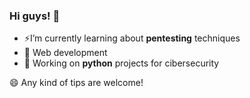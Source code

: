 ### Hi guys! 👋

* ⚡I’m currently learning about **pentesting** techniques
* 🌱 Web development
* 🔭 Working on **python** projects for cibersecurity

😄 Any kind of tips are welcome!


<!--
**iicrazyjr/iicrazyjr** is a ✨ _special_ ✨ repository because its `README.md` (this file) appears on your GitHub profile.

Here are some ideas to get you started:

- 🔭 I’m currently working on ...
- 🌱 I’m currently learning ...
- 👯 I’m looking to collaborate on ...
- 🤔 I’m looking for help with ...
- 💬 Ask me about ...
- 📫 How to reach me: ...
- 😄 Pronouns: ...
- ⚡ Fun fact: ...
-->
